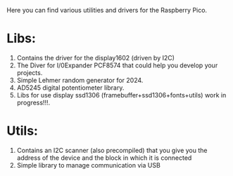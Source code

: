 Here you can find various utilities and drivers for the Raspberry Pico. 

# Libs: 
1. Contains the driver for the display1602 (driven by I2C) 
2. The Diver for I/0Expander PCF8574 that could help you develop your projects.
3. Simple Lehmer random generator for 2024.
4. AD5245 digital potentiometer library.
5. Libs for use display ssd1306 (framebuffer+ssd1306+fonts+utils) work in progress!!!.
# Utils:
1. Contains an I2C scanner (also precompiled) that you give you the address of the device and the block in which it is connected 
2. Simple library to manage communication via USB 
